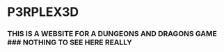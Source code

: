 # P3RPLEX3D #
### THIS IS A WEBSITE FOR A DUNGEONS AND DRAGONS GAME ### NOTHING TO SEE HERE REALLY ###
